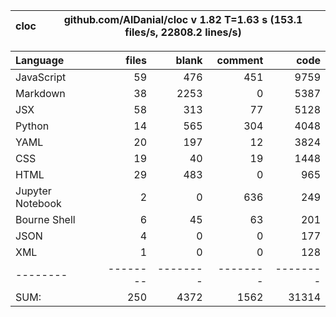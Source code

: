cloc|github.com/AlDanial/cloc v 1.82  T=1.63 s (153.1 files/s, 22808.2 lines/s)
--- | ---

Language|files|blank|comment|code
:-------|-------:|-------:|-------:|-------:
JavaScript|59|476|451|9759
Markdown|38|2253|0|5387
JSX|58|313|77|5128
Python|14|565|304|4048
YAML|20|197|12|3824
CSS|19|40|19|1448
HTML|29|483|0|965
Jupyter Notebook|2|0|636|249
Bourne Shell|6|45|63|201
JSON|4|0|0|177
XML|1|0|0|128
--------|--------|--------|--------|--------
SUM:|250|4372|1562|31314
